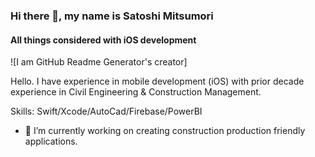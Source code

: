### Hi there 👋, my name is Satoshi Mitsumori
#### All things considered with iOS development

![I am GitHub Readme Generator's creator]

Hello. I have experience in mobile development (iOS) with prior decade experience in Civil Engineering & Construction Management. 

Skills: Swift/Xcode/AutoCad/Firebase/PowerBI

- 🔭 I’m currently working on creating construction production friendly applications. 







